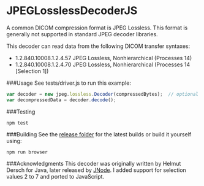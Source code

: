 JPEGLosslessDecoderJS
=====
A common DICOM compression format is JPEG Lossless.  This format is generally not supported in standard JPEG decoder libraries. 

This decoder can read data from the following DICOM transfer syntaxes:

- 1.2.840.10008.1.2.4.57    JPEG Lossless, Nonhierarchical (Processes 14)
- 1.2.840.10008.1.2.4.70    JPEG Lossless, Nonhierarchical (Processes 14 [Selection 1])

###Usage
See tests/driver.js to run this example:

```javascript
var decoder = new jpeg.lossless.Decoder(compressedBytes);  // optional second parameter to specify 1 or 2 byte output
var decompressedData = decoder.decode();
```

###Testing
```
npm test
```

###Building
See the [release folder](https://github.com/rii-mango/JPEGLosslessDecoderJS/tree/master/release) for the latest builds or build it yourself using:
```
npm run browser
```

###Acknowledgments
This decoder was originally written by Helmut Dersch for Java, later released by [JNode](https://github.com/jnode/jnode).  I added support for selection values 2 to 7 and ported to JavaScript.

